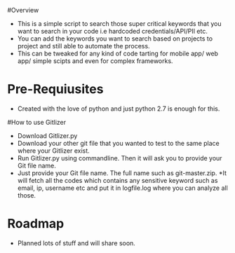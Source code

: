 #Overview
* This is a simple script to search those super critical keywords that you want to search in your code i.e hardcoded credentials/API/PII etc.
* You can add the keywords you want to search based on projects to project and still able to automate the process.
* This can be tweaked for any kind of code tarting for mobile app/ web app/ simple scipts and even for complex frameworks.


# Pre-Requiusites
* Created with the love of python and just python 2.7 is enough for this.

#How to use Gitlizer

* Download Gitlizer.py
* Download your other git file that you wanted to test to the same place where your Gitlizer exist.
* Run Gitlizer.py using commandline. Then it will ask you to provide your Git file name.
* Just provide your Git file name. The full name such as git-master.zip.
*It will fetch all the codes which contains any sensitive keyword such as email, ip, username etc and put it in logfile.log where you can analyze all those.

# Roadmap
* Planned lots of stuff and will share soon.
